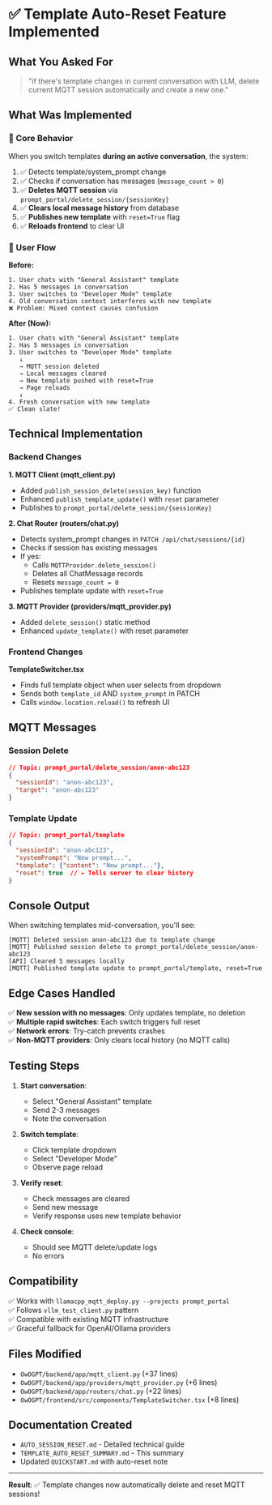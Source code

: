 # ✅ Template Auto-Reset Feature Implemented

## What You Asked For
> "if there's template changes in current conversation with LLM, delete current MQTT session automatically and create a new one."

## What Was Implemented

### 🎯 Core Behavior
When you switch templates **during an active conversation**, the system:

1. ✅ Detects template/system_prompt change
2. ✅ Checks if conversation has messages (`message_count > 0`)
3. ✅ **Deletes MQTT session** via `prompt_portal/delete_session/{sessionKey}`
4. ✅ **Clears local message history** from database
5. ✅ **Publishes new template** with `reset=True` flag
6. ✅ **Reloads frontend** to clear UI

### 🔄 User Flow

**Before:**
```
1. User chats with "General Assistant" template
2. Has 5 messages in conversation
3. User switches to "Developer Mode" template
4. Old conversation context interferes with new template
❌ Problem: Mixed context causes confusion
```

**After (Now):**
```
1. User chats with "General Assistant" template
2. Has 5 messages in conversation
3. User switches to "Developer Mode" template
   ↓
   → MQTT session deleted
   → Local messages cleared
   → New template pushed with reset=True
   → Page reloads
   ↓
4. Fresh conversation with new template
✅ Clean slate!
```

## Technical Implementation

### Backend Changes

**1. MQTT Client (mqtt_client.py)**
- Added `publish_session_delete(session_key)` function
- Enhanced `publish_template_update()` with `reset` parameter
- Publishes to `prompt_portal/delete_session/{sessionKey}`

**2. Chat Router (routers/chat.py)**
- Detects system_prompt changes in `PATCH /api/chat/sessions/{id}`
- Checks if session has existing messages
- If yes:
  - Calls `MQTTProvider.delete_session()`
  - Deletes all ChatMessage records
  - Resets `message_count = 0`
- Publishes template update with `reset=True`

**3. MQTT Provider (providers/mqtt_provider.py)**
- Added `delete_session()` static method
- Enhanced `update_template()` with reset parameter

### Frontend Changes

**TemplateSwitcher.tsx**
- Finds full template object when user selects from dropdown
- Sends both `template_id` AND `system_prompt` in PATCH
- Calls `window.location.reload()` to refresh UI

## MQTT Messages

### Session Delete
```json
// Topic: prompt_portal/delete_session/anon-abc123
{
  "sessionId": "anon-abc123",
  "target": "anon-abc123"
}
```

### Template Update
```json
// Topic: prompt_portal/template
{
  "sessionId": "anon-abc123",
  "systemPrompt": "New prompt...",
  "template": {"content": "New prompt..."},
  "reset": true  // ← Tells server to clear history
}
```

## Console Output

When switching templates mid-conversation, you'll see:

```
[MQTT] Deleted session anon-abc123 due to template change
[MQTT] Published session delete to prompt_portal/delete_session/anon-abc123
[API] Cleared 5 messages locally
[MQTT] Published template update to prompt_portal/template, reset=True
```

## Edge Cases Handled

✅ **New session with no messages**: Only updates template, no deletion  
✅ **Multiple rapid switches**: Each switch triggers full reset  
✅ **Network errors**: Try-catch prevents crashes  
✅ **Non-MQTT providers**: Only clears local history (no MQTT calls)

## Testing Steps

1. **Start conversation**:
   - Select "General Assistant" template
   - Send 2-3 messages
   - Note the conversation

2. **Switch template**:
   - Click template dropdown
   - Select "Developer Mode"
   - Observe page reload

3. **Verify reset**:
   - Check messages are cleared
   - Send new message
   - Verify response uses new template behavior

4. **Check console**:
   - Should see MQTT delete/update logs
   - No errors

## Compatibility

✅ Works with `llamacpp_mqtt_deploy.py --projects prompt_portal`  
✅ Follows `vllm_test_client.py` pattern  
✅ Compatible with existing MQTT infrastructure  
✅ Graceful fallback for OpenAI/Ollama providers

## Files Modified

- `OwOGPT/backend/app/mqtt_client.py` (+37 lines)
- `OwOGPT/backend/app/providers/mqtt_provider.py` (+6 lines)
- `OwOGPT/backend/app/routers/chat.py` (+22 lines)
- `OwOGPT/frontend/src/components/TemplateSwitcher.tsx` (+8 lines)

## Documentation Created

- `AUTO_SESSION_RESET.md` - Detailed technical guide
- `TEMPLATE_AUTO_RESET_SUMMARY.md` - This summary
- Updated `QUICKSTART.md` with auto-reset note

---

**Result**: ✅ Template changes now automatically delete and reset MQTT sessions!

